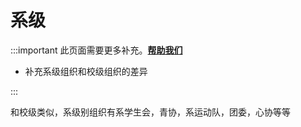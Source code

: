 # 系级

:::important
此页面需要更多补充。[**帮助我们**](../about/)

- 补充系级组织和校级组织的差异

:::

和校级类似，系级别组织有系学生会，青协，系运动队，团委，心协等等
